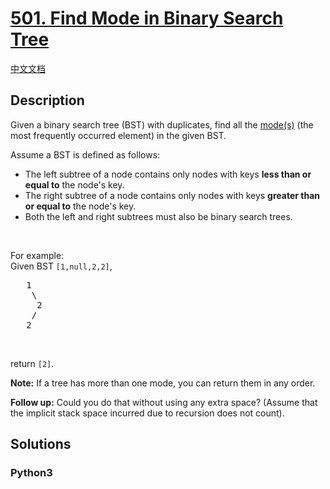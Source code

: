 # [501. Find Mode in Binary Search Tree](https://leetcode.com/problems/find-mode-in-binary-search-tree)

[中文文档](/leetcode/0500-0599/0501.Find%20Mode%20in%20Binary%20Search%20Tree/README.md)

## Description

<p>Given a binary search tree (BST) with duplicates, find all the <a href="https://en.wikipedia.org/wiki/Mode_(statistics)" target="_blank">mode(s)</a> (the most frequently occurred element) in the given BST.</p>

<p>Assume a BST is defined as follows:</p>

<ul>
	<li>The left subtree of a node contains only nodes with keys <b>less than or equal to</b> the node&#39;s key.</li>
	<li>The right subtree of a node contains only nodes with keys <b>greater than or equal to</b> the node&#39;s key.</li>
	<li>Both the left and right subtrees must also be binary search trees.</li>
</ul>

<p>&nbsp;</p>

<p>For example:<br />
Given BST <code>[1,null,2,2]</code>,</p>

<pre>
   1
    \
     2
    /
   2
</pre>

<p>&nbsp;</p>

<p>return <code>[2]</code>.</p>

<p><b>Note:</b> If a tree has more than one mode, you can return them in any order.</p>

<p><b>Follow up:</b> Could you do that without using any extra space? (Assume that the implicit stack space incurred due to recursion does not count).</p>


## Solutions

<!-- tabs:start -->

### **Python3**

```python

```

<!-- tabs:end -->
